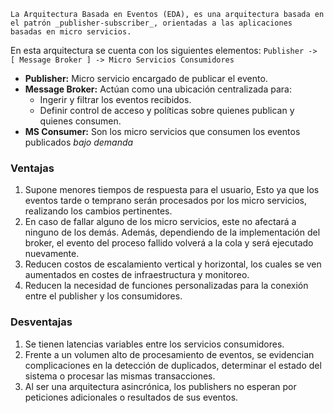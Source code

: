 	La Arquitectura Basada en Eventos (EDA), es una arquitectura basada en el patrón _publisher-subscriber_, orientadas a las aplicaciones basadas en micro servicios.

En esta arquitectura se cuenta con los siguientes elementos:
`Publisher -> [ Message Broker ] -> Micro Servicios Consumidores`

- **Publisher:** Micro servicio encargado de publicar el evento.
- **Message Broker:** Actúan como una ubicación centralizada para:
	- Ingerir y filtrar los eventos recibidos.
	- Definir control de acceso y políticas sobre quienes publican y quienes consumen.
- **MS Consumer:** Son los micro servicios que consumen los eventos publicados _bajo demanda_ 

### Ventajas
1. Supone menores tiempos de respuesta para el usuario, Esto ya que los eventos tarde o temprano serán procesados por los micro servicios, realizando los cambios pertinentes.
2. En caso de fallar alguno de los micro servicios, este no afectará a ninguno de los demás. Además, dependiendo de la implementación del broker, el evento del proceso fallido volverá a la cola y será ejecutado nuevamente.
3. Reducen costos de escalamiento vertical y horizontal, los cuales se ven aumentados en costes de infraestructura y monitoreo.
4. Reducen la necesidad de funciones personalizadas para la conexión entre el publisher y los consumidores.
### Desventajas
1. Se tienen latencias variables entre los servicios consumidores.
2. Frente a un volumen alto de procesamiento de eventos, se evidencian complicaciones en la detección de duplicados, determinar el estado del sistema o procesar las mismas transacciones.
3. Al ser una arquitectura asincrónica, los publishers no esperan por peticiones adicionales o resultados de sus eventos. 